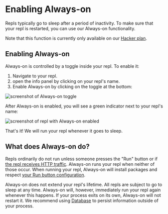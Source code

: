 # Enabling Always-on

Repls typically go to sleep after a period of inactivity. To make sure that your repl is restarted, you can use our Always-on functionality.

Note that this function is currently only available on our [Hacker plan](https://repl.it/site/pricing).

## Enabling Always-on

Always-on is controlled by a toggle inside your repl. To enable it:
1. Navigate to your repl.
2. open the info panel by clicking on your repl's name. 
3. Enable Always-on by clicking on the toggle at the bottom:

![screenshot of Always-on toggle](/images/repls/always-on-toggle.png)

After Always-on is enabled, you will see a green indicator next to your repl's name:

![screenshot of repl with Always-on enabled](/images/repls/always-on-enabled.png)

That's it! We will run your repl whenever it goes to sleep.

## What does Always-on do?

Repls ordinarily do not run unless someone presses the "Run" button or if [the repl receives HTTP traffic](/repls/http-servers). Always-on runs your repl when neither of those occur. When running your repl, Always-on will install packages and respect [your Run button configuration](/repls/dot-replit).

Always-on does not extend your repl's lifetime. All repls are subject to go to sleep at any time. Always-on will, however, immediately run your repl again whenever this happens. If your process exits on its own, Always-on will not restart it. We recommend using [Database](/misc/database) to persist information outside of your process.

<!--
## Feedback

We are interested in hearing from you about your experience with Always-on. Link to some thread where this can happen.
-->